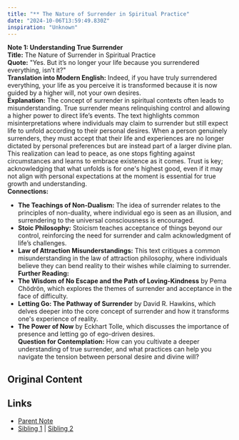```yaml
---
title: "** The Nature of Surrender in Spiritual Practice"
date: "2024-10-06T13:59:49.830Z"
inspiration: "Unknown"
---
```



**Note 1: Understanding True Surrender**  
**Title:** The Nature of Surrender in Spiritual Practice  
**Quote:** "Yes. But it’s no longer your life because you surrendered everything, isn’t it?"  
**Translation into Modern English:** Indeed, if you have truly surrendered everything, your life as you perceive it is transformed because it is now guided by a higher will, not your own desires.  
**Explanation:** The concept of surrender in spiritual contexts often leads to misunderstanding. True surrender means relinquishing control and allowing a higher power to direct life’s events. The text highlights common misinterpretations where individuals may claim to surrender but still expect life to unfold according to their personal desires. When a person genuinely surrenders, they must accept that their life and experiences are no longer dictated by personal preferences but are instead part of a larger divine plan. This realization can lead to peace, as one stops fighting against circumstances and learns to embrace existence as it comes. Trust is key; acknowledging that what unfolds is for one's highest good, even if it may not align with personal expectations at the moment is essential for true growth and understanding.  
**Connections:**  
- **The Teachings of Non-Dualism:** The idea of surrender relates to the principles of non-duality, where individual ego is seen as an illusion, and surrendering to the universal consciousness is encouraged.  
- **Stoic Philosophy:** Stoicism teaches acceptance of things beyond our control, reinforcing the need for surrender and calm acknowledgment of life’s challenges.  
- **Law of Attraction Misunderstandings:** This text critiques a common misunderstanding in the law of attraction philosophy, where individuals believe they can bend reality to their wishes while claiming to surrender.  
**Further Reading:**  
- **The Wisdom of No Escape and the Path of Loving-Kindness** by Pema Chödrön, which explores the themes of surrender and acceptance in the face of difficulty.  
- **Letting Go: The Pathway of Surrender** by David R. Hawkins, which delves deeper into the core concept of surrender and how it transforms one's experience of reality.  
- **The Power of Now** by Eckhart Tolle, which discusses the importance of presence and letting go of ego-driven desires.  
**Question for Contemplation:** How can you cultivate a deeper understanding of true surrender, and what practices can help you navigate the tension between personal desire and divine will?  


## Original Content



## Links

- [Parent Note](/parent-note.md)
- [Sibling 1](/zettel1.md) | [Sibling 2](/zettel2.md)
